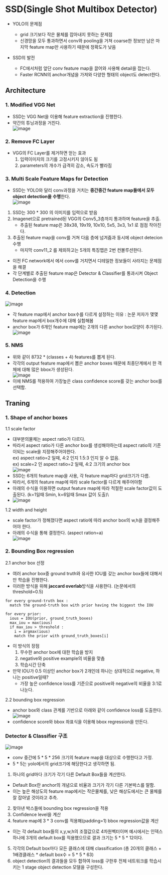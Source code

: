# SSD(Single Shot Multibox Detector)

- YOLO의 문제점
  - grid 크기보다 작은 물체를 잡아내지 못하는 문제점
  - 신경망을 모두 통과하면서 conv와 pooling을 거쳐 coarse한 정보만 남은 마지막 feature map만 사용하기 때문에 정확도가 낮음

- SSD의 발전
  - FC에서처럼 앞단 conv feature map을 끌어와 사용해 detail을 잡는다.
  - Faster RCNN의 anchor개념을 가져와 다양한 형태의 object도 detect한다.

## Architecture
### 1. Modified VGG Net
- SSD는 VGG Net을 이용해 feature extraction을 진행한다.
- 약간의 튜닝과정을 거친다.\
![image](https://user-images.githubusercontent.com/70633080/108812888-3f092a00-75f3-11eb-9607-d470ff85689f.png)

### 2. Remove FC Layer
- VGG의 FC Layer를 제거하면 얻는 효과
  1. 입력이미지의 크기를 고정시키지 않아도 됨
  2. parameters의 개수가 급격히 감소, 속도가 빨라짐
  
### 3. Multi Scale Feature Maps for Detection
- SSD는 YOLO와 달리 conv과정을 거치는 **중간중간 feature map들에서 모두 object detection을 수행**한다.\
![image](https://user-images.githubusercontent.com/70633080/108800536-c5634300-75d6-11eb-8ec1-42d8ab3713f9.png)
1. SSD는 300 * 300 의 이미지를 입력으로 받음
2. Imagenet으로 pretrained된 VGG의 Conv5_3층까지 통과하며 feature을 추출.
    - 추출된 feature map은 38x38, 19x19, 10x10, 5x5, 3x3, 1x1 로 점점 작아진다.  
3. 추출된 feature map을 conv를 거쳐 다음 층에 넘겨줌과 동시에 object detecion수행
    - 마지막 conv11_2 를 제외하고는 5개의 특징맵은 2번 컨볼루션한다.
- 이전 FC network에서 에서 conv를 거치면서 디테일한 정보들이 사라지는 문제점을 해결
- 각 단계별로 추출된 feature map은 Detector & Classifier를 통과시켜 Object Detection을 수행

### 4. Detection
![image](https://user-images.githubusercontent.com/70633080/108813064-9e673a00-75f3-11eb-9ee6-5a8305644d71.png)
- 각 feature map에서 anchor box수를 다르게 설정하는 이유 : 논문 저자가 몇몇 feature map에서 box개수에 대해 실험해봄
- anchor box가 6개인 feature map에는 2개의 다른 anchor box모양이 추가된다.\
![image](https://user-images.githubusercontent.com/70633080/108813247-f9992c80-75f3-11eb-91aa-4ea58ec3f11d.png)

### 5. NMS
- 위와 같이 8732 * (classes + 4) features를 뽑게 된다. 
- 각각의 output feature map에서 뽑은 anchor boxes 때문에 최종단계에서 한 객체에 대해 많은 bbox가 생성된다.\
![image](https://user-images.githubusercontent.com/70633080/108813325-26e5da80-75f4-11eb-8ee2-817fe277500e.png)
- 이에 NMS를 적용하여 가장높은 class confidence score를 갖는 anchor box를 선택함.

## Traning
### 1. Shape of anchor boxes
1.1 scale factor

- 대부분의물체는 aspect ratio가 다르다. 
- 따라서 aspect ratio가 다른 anchor box를 생성해야하는데 aspect ratio의 기준이되는 scale을 지정해주어야한다.\
ex) aspect ratio=2 일때, 4:2 인지 1.5:3 인지 알 수 없음.\
ex) scale=2 인 aspect ratio=2 일때, 4:2 크기의 anchor box\
![image](https://user-images.githubusercontent.com/70633080/108834996-3247fe80-7612-11eb-8217-0df5fbc4bfa2.png)
- SSD는 6개의 feature map을 사용, 각 feature map마다 grid크기가 다름.
- 따라서, 6개의 feature map에 따라 scale factor를 다르게 해주어야함
- 아래의 수식을 이용하면 output feature map에 따라 적절한 scale factor값이 도출된다. (k=1일때 Smin, k=6일때 Smax 값이 도출)\
- ![image](https://user-images.githubusercontent.com/70633080/108835175-7509d680-7612-11eb-866a-e539f7c4065e.png)

1.2 width and height
- scale factor가 정해졌다면 aspect ratio에 따라 anchor box의 w,h을 결정해주어야 한다.
- 아래의 수식을 통해 결정한다. (aspect ration=a)\
![image](https://user-images.githubusercontent.com/70633080/108835304-a1255780-7612-11eb-9a5e-b0a3ad25615e.png)

### 2. Bounding Box regression

2.1 anchor box 선정
- 여러 anchor box중 ground truth와 유사한 IOU를 갖는 anchor box들에 대해서만 학습을 진행한다. 
- 이러한 방식을 위해 **jaccard overlab**방식을 사용한다. (논문에서의 threshold=0.5)
```
for every ground-truth box :
  match the ground-truth box with prior having the biggest the IOU
  
for every prior:
  ious = IOU(prior, ground_truth_boxes)
  max_iou = max(ious)
  if max_iou > threshold :
    i = argmax(ious)
    match the prior with ground_truth_boxes[i]
```
- 이 방식의 장점
  1. 무수한 anchor box에 대한 학습을 방지
  2. negative와 positive example의 비율을 맞춤
  3. 학습시간 단축
- 만약 IOU가 0.5 이상인 anchor box가 2개인데 하나는 상대적으로 negative, 하나는 positive일때?
  - 가장 높은 confidence loss를 기준으로 positive와 negative의 비율을 3:1로 나눈다. 

2.2 bounding box regression
- anchor box와 class 관계를 기반으로 아래와 같이 confidence loss를 도출한다.\
![image](https://user-images.githubusercontent.com/70633080/108836097-c6ff2c00-7613-11eb-8d92-b8dcf33394e2.png)
- confidence score와 bbox 좌표식을 이용해 bbox regression을 만든다.




### Detector & Classifier 구조
![image](https://user-images.githubusercontent.com/70633080/108800802-72d65680-75d7-11eb-92e1-4bbf7c372db8.png)
- conv 중간에 5 * 5 * 256 크기의 feature map을 대상으로 수행한다고 가정.
- 5 * 5는 yolo에서의 grid크기에 해당한다고 생각하면 됨.
1. 하나의 grid마다 크기가 각기 다른 Default Box들을 계산한다.
  - Default Box란 anchor의 개념으로 비율과 크기가 각기 다른 기본박스를 말함.
  - 이는 높은 해상도의 feature map에서는 작은물체를, 낮은 해상도에서는 큰 물체를 잘 잡아낼 것이라고 추측.
2. 찾아낸 박스들에 bounding box regression을 적용
3. Confidence level을 계산
4. feature map에 3 * 3 conv를 적용해(padding=1) bbox regression값을 계산
  - 이는 각 default box들의 x,y,w,h의 조절값으로 4차원벡터이며 예시에서는 인덱스 하나에 3개의 default box를 적용했으므로 결과 크기는 5 * 5 * 12이다.
5. 각각의 Default box마다 모든 클래스에 대해 classification (총 20개의 클래스 + 1배경클래스 * default box수 = 5 * 5 * 63)
6. object detection의 결과들을 모두 합하여 loss를 구한후 전체 네트워크를 학습시키는 1 stage object detection 모델을 구성한다.
